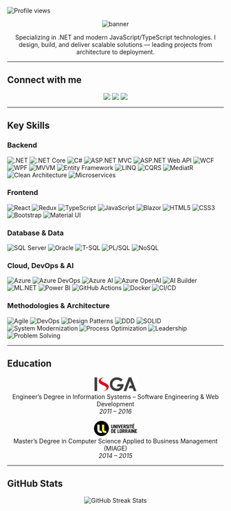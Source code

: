 ![Profile views](https://komarev.com/ghpvc/?username=Adil-BELMQADEM&color=blue)
<!-- Personnal Banner -->
<p align="center">
  <img src="https://capsule-render.vercel.app/api?type=waving&color=0:0078D4,100:512BD4&height=230&section=header&text=ADIL%20BELMQADEM&fontSize=45&fontColor=ffffff&fontAlignY=28&animation=fadeIn&desc=Senior%20Full-Stack%20Software%20Engineer%20from%20Morocco%20🇲🇦&descAlignY=55&descAlign=50" alt="banner"/>
</p>

<p align="center">
Specializing in .NET and modern JavaScript/TypeScript technologies.  
I design, build, and deliver scalable solutions — leading projects from architecture to deployment.
</p>

---

## Connect with me
<p align="center">
  <a href="https://www.linkedin.com/in/adil-belmqadem"><img src="https://img.shields.io/badge/LinkedIn-blue?logo=linkedin&logoColor=white" /></a>
  <a href="https://learn.microsoft.com/en-us/users/adilbelmqadem/"><img src="https://img.shields.io/badge/Microsoft_Learn-0078D4?logo=microsoft&logoColor=white" /></a>
  <a href="https://www.credly.com/users/adil-belmqadem"><img src="https://img.shields.io/badge/Credly-Badge-FF6F00?logo=credly&logoColor=white" /></a>
</p>

---

## Key Skills

### Backend
![.NET](https://img.shields.io/badge/.NET-512BD4?logo=dotnet&logoColor=white)
![.NET Core](https://img.shields.io/badge/.NET_Core-512BD4?logo=dotnet&logoColor=white)
![C#](https://img.shields.io/badge/C%23-239120?logo=csharp&logoColor=white)
![ASP.NET MVC](https://img.shields.io/badge/ASP.NET_MVC-68217A?logo=dotnet&logoColor=white)
![ASP.NET Web API](https://img.shields.io/badge/ASP.NET_Web_API-68217A?logo=swagger&logoColor=white)
![WCF](https://img.shields.io/badge/WCF-68217A?logo=windows&logoColor=white)
![WPF](https://img.shields.io/badge/WPF-68217A?logo=windows&logoColor=white)
![MVVM](https://img.shields.io/badge/MVVM-512BD4?logo=microsoft&logoColor=white)
![Entity Framework](https://img.shields.io/badge/Entity_Framework-68217A?logo=nuget&logoColor=white)
![LINQ](https://img.shields.io/badge/LINQ-512BD4?logo=dotnet&logoColor=white)
![CQRS](https://img.shields.io/badge/CQRS-008000?logo=databricks&logoColor=white)
![MediatR](https://img.shields.io/badge/MediatR-512BD4?logo=dotnet&logoColor=white)
![Clean Architecture](https://img.shields.io/badge/Clean_Architecture-4B8BBE?logo=architecture&logoColor=white)
![Microservices](https://img.shields.io/badge/Microservices-1F425F?logo=microgenetics&logoColor=white)

### Frontend
![React](https://img.shields.io/badge/React-61DAFB?logo=react&logoColor=black)
![Redux](https://img.shields.io/badge/Redux-764ABC?logo=redux&logoColor=white)
![TypeScript](https://img.shields.io/badge/TypeScript-3178C6?logo=typescript&logoColor=white)
![JavaScript](https://img.shields.io/badge/JavaScript-F7DF1E?logo=javascript&logoColor=black)
![Blazor](https://img.shields.io/badge/Blazor-5C2D91?logo=blazor&logoColor=white)
![HTML5](https://img.shields.io/badge/HTML5-E34F26?logo=html5&logoColor=white)
![CSS3](https://img.shields.io/badge/CSS3-1572B6?logo=css3&logoColor=white)
![Bootstrap](https://img.shields.io/badge/Bootstrap-7952B3?logo=bootstrap&logoColor=white)
![Material UI](https://img.shields.io/badge/Material--UI-0081CB?logo=mui&logoColor=white)

### Database & Data
![SQL Server](https://img.shields.io/badge/SQL_Server-CC2927?logo=microsoft-sql-server&logoColor=white)
![Oracle](https://img.shields.io/badge/Oracle-F80000?logo=oracle&logoColor=white)
![T-SQL](https://img.shields.io/badge/T--SQL-4479A1?logo=azure-sql-database&logoColor=white)
![PL/SQL](https://img.shields.io/badge/PL--SQL-F80000?logo=oracle&logoColor=white)
![NoSQL](https://img.shields.io/badge/NoSQL-00BFAE?logo=mongodb&logoColor=white)

### Cloud, DevOps & AI
![Azure](https://img.shields.io/badge/Azure-0078D4?logo=microsoft-azure&logoColor=white)
![Azure DevOps](https://img.shields.io/badge/Azure_DevOps-0078D7?logo=azure-devops&logoColor=white)
![Azure AI](https://img.shields.io/badge/Azure_AI_Services-0078D4?logo=azureai&logoColor=white)
![Azure OpenAI](https://img.shields.io/badge/Azure_OpenAI-0078D4?logo=openai&logoColor=white)
![AI Builder](https://img.shields.io/badge/AI_Builder-008AD7?logo=powerapps&logoColor=white)
![ML.NET](https://img.shields.io/badge/ML.NET-512BD4?logo=dotnet&logoColor=white)
![Power BI](https://img.shields.io/badge/Power_BI-F2C811?logo=powerbi&logoColor=black)
![GitHub Actions](https://img.shields.io/badge/GitHub_Actions-2088FF?logo=githubactions&logoColor=white)
![Docker](https://img.shields.io/badge/Docker-2496ED?logo=docker&logoColor=white)
![CI/CD](https://img.shields.io/badge/CI%2FCD-2088FF?logo=githubactions&logoColor=white)

### Methodologies & Architecture
![Agile](https://img.shields.io/badge/Agile_(Scrum)-2496ED?logo=scrumalliance&logoColor=white)
![DevOps](https://img.shields.io/badge/DevOps-CB3837?logo=azure-devops&logoColor=white)
![Design Patterns](https://img.shields.io/badge/Design_Patterns-FF6F00?logo=bookstack&logoColor=white)
![DDD](https://img.shields.io/badge/Domain_Driven_Design-00897B?logo=archlinux&logoColor=white)
![SOLID](https://img.shields.io/badge/SOLID_Principles-4B8BBE?logo=thealgorithms&logoColor=white)
![System Modernization](https://img.shields.io/badge/System_Modernization-0078D4?logo=microsoft&logoColor=white)
![Process Optimization](https://img.shields.io/badge/Process_Optimization-4B8BBE?logo=target&logoColor=white)
![Leadership](https://img.shields.io/badge/Leadership-FFD43B?logo=teams&logoColor=black)
![Problem Solving](https://img.shields.io/badge/Problem_Solving-00A98F?logo=codewars&logoColor=white)

---

## Education
<p align="center">
  <a href="https://www.isga.ma/" target="_blank">
    <img src="Assets/Logo1.svg" width="100" alt="ISGA Logo"/>
  </a><br/>
  Engineer’s Degree in Information Systems – Software Engineering & Web Development<br/>
  <em>2011 – 2016</em>
</p>

<p align="center">
  <a href="https://www.univ-lorraine.fr/" target="_blank">
    <img src="Assets/Logo2.svg" width="100" alt="Université de Lorraine Logo"/>
  </a><br/>
  Master’s Degree in Computer Science Applied to Business Management (MIAGE)<br/>
  <em>2014 – 2015</em>
</p>


---

## GitHub Stats
<p align="center">
  <img src="https://streak-stats.demolab.com?user=Adil-BELMQADEM&theme=radical&hide_border=false" alt="GitHub Streak Stats"/>
</p>
